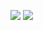 ![](https://github-readme-stats.vercel.app/api/top-langs/?username=renevds&theme=github_dark&layout=compact)
![](https://renevds.github.io/language-icon-widget-pages/#/widget/bash;bootstrap;devicon;django;docker;html5;java;javascript;jetbrains;nginx;nodejs;postgresql;python;react)
